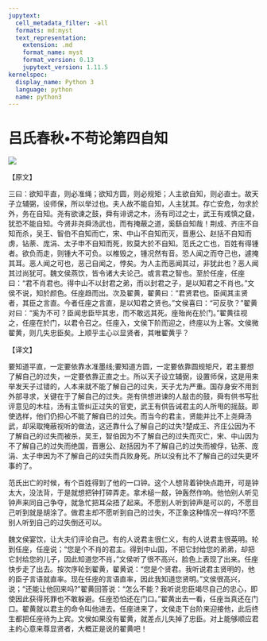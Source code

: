 ```yaml
---
jupytext:
  cell_metadata_filter: -all
  formats: md:myst
  text_representation:
    extension: .md
    format_name: myst
    format_version: 0.13
    jupytext_version: 1.11.5
kernelspec:
  display_name: Python 3
  language: python
  name: python3
---
```

# 吕氏春秋&#8226;不苟论第四自知

![](image/cover.jpg)

【原文】

三曰：欲知平直，则必准绳；欲知方圆，则必规矩；人主欲自知，则必直士。故天子立辅弼，设师保，所以举过也。夫人故不能自知，人主犹其。存亡安危，勿求於外，务在自知。尧有欲谏之鼓，舜有诽谤之木，汤有司过之士，武王有戒慎之鼗，犹恐不能自知。今贤非尧舜汤武也，而有掩蔽之道，奚繇自知哉！荆成、齐庄不自知而杀，吴王、智伯不自知而亡，宋、中山不自知而灭，晋惠公、赵括不自知而虏，钻荼、庞涓、太子申不自知而死，败莫大於不自知。范氏之亡也，百姓有得锺者。欲负而走，则锺大不可负。以椎毁之，锺况然有音。恐人闻之而夺己也，遽掩其耳。恶人闻之可也，恶己自闻之，悖矣。为人主而恶闻其过，非犹此也？恶人闻其过尚犹可。魏文侯燕饮，皆令诸大夫论己。或言君之智也。至於任座，任座曰：“君不肖君也。得中山不以封君之弟，而以封君之子，是以知君之不肖也。”文侯不说，知於颜色。任座趋而出。次及翟黄，翟黄曰：“君贤君也。臣闻其主贤者，其臣之言直。今者任座之言直，是以知君之贤也。”文侯喜曰：“可反欤？”翟黄对曰：“奚为不可？臣闻忠臣毕其忠，而不敢远其死。座殆尚在於门。”翟黄往视之，任座在於门，以君令召之。任座入，文侯下阶而迎之，终座以为上客。文侯微翟黄，则几失忠臣矣。上顺乎主心以显贤者，其唯翟黄乎？

【译文】

要知道平直，一定要依靠水准墨线;要知道方圆，一定要依靠圆规矩尺，君主要想了解自己的过失，一定要依靠正直之士。所以天子设立辅弼，设置师保，这是用来举发天子过错的，人本来就不能了解自己的过失，天子尤为严重。国存身安不用到外部寻求，关键在于了解自己的过失。尧有供想进谏的人敲击的鼓，舜有供书写批评意见的木柱，汤有主管纠正过失的官吏，武王有供告诫君主的人所甩的摇鼓。即使选样，他们仍担心不能了解自已的过失。而当今的君主，贤能并比不上尧舜汤武，却采取掩蔽视听的做法，这还靠什么了解自己的过失?楚成王、齐庄公因为不了解自己的过失而被杀，吴王，智伯因为不了解自己的过失而灭亡，宋、中山因为不了解自己的过失而绝国，晋惠公、赵括因为不了解自己的过失而被俘，钻荼、庞涓、太子申因为不了解自己的过失而兵败身死。所以没有比不了解自己的过失更坏事的了。

范氏出亡的时候，有个百姓得到了他的一口钟。这个人想背着钟快点跑开，可是钟太大，没法背，于是就想把钟打碎弄走。拿术槌一敲，钟轰然作响。他怕别人听见钟声来同自己争夺，就急忙把耳朵捂了起来。不愿别人听到钟声是可以的，不愿目己听到就是胡涂了。做君主却不愿听到自己的过失，不正象这种情况一样吗?不愿别人听到自己的过失倒还可以。

魏文侯宴饮，让大夫们评论自己。有的人说君主很仁义，有的人说君主很英明。轮到任座，任座说；“您是个不肖的君主。得到中山国，不把它封给您的弟弟，却把它封给您的儿子，因此知道您不肖，”文侯听了很不高兴，脸色上表现了出来。任座快步走了出去。按次序轮到翟黄，翟黄说：“您是个贤君。我听说君主贤明的，他的臣子言语就直率。现在任座的言语直率，因此我知道您贤明。”文侯很高兴，说；“还能让他回来吗?”翟黄回答说：“怎么不能？我听说忠臣竭尽自己的忠心，即使因此获得死罪也不敢躲避。任座恐怕还在门口。”翟黄出去一看，任座当真还在门口。翟黄就以君主的命令叫他进去。任座进来了，文侯走下台阶来迎接他，此后终生都把任座待为上宾。文侯如果没有翟黄，就差点儿失掉了忠臣。对上能够顺应君主的心意来尊显贤者，大概正是说的翟黄吧！



